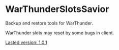 # WarThunderSlotsSavior
Backup and restore tools for WarThunder.

WarThunder slots may reset by some bugs in client.

[Lasted version: 1.0.1](https://github.com/wolfcon/WarThunderSlotsSavior/releases/download/1.0.1/WarThunderSlotsSavior.zip)
